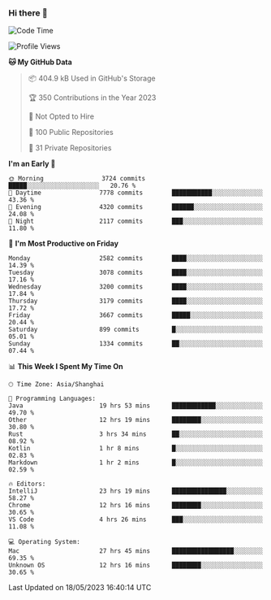 ### Hi there 👋

<!--
**qbosen/qbosen** is a ✨ _special_ ✨ repository because its `README.md` (this file) appears on your GitHub profile.

Here are some ideas to get you started:

- 🔭 I’m currently working on ...
- 🌱 I’m currently learning ...
- 👯 I’m looking to collaborate on ...
- 🤔 I’m looking for help with ...
- 💬 Ask me about ...
- 📫 How to reach me: ...
- 😄 Pronouns: ...
- ⚡ Fun fact: ...
-->

<!--START_SECTION:waka-->
![Code Time](http://img.shields.io/badge/Code%20Time-2%2C033%20hrs%2030%20mins-blue)

![Profile Views](http://img.shields.io/badge/Profile%20Views-16-blue)

**🐱 My GitHub Data** 

> 📦 404.9 kB Used in GitHub's Storage 
 > 
> 🏆 350 Contributions in the Year 2023
 > 
> 🚫 Not Opted to Hire
 > 
> 📜 100 Public Repositories 
 > 
> 🔑 31 Private Repositories 
 > 
**I'm an Early 🐤** 

```text
🌞 Morning                3724 commits        █████░░░░░░░░░░░░░░░░░░░░   20.76 % 
🌆 Daytime                7778 commits        ███████████░░░░░░░░░░░░░░   43.36 % 
🌃 Evening                4320 commits        ██████░░░░░░░░░░░░░░░░░░░   24.08 % 
🌙 Night                  2117 commits        ███░░░░░░░░░░░░░░░░░░░░░░   11.80 % 
```
📅 **I'm Most Productive on Friday** 

```text
Monday                   2582 commits        ████░░░░░░░░░░░░░░░░░░░░░   14.39 % 
Tuesday                  3078 commits        ████░░░░░░░░░░░░░░░░░░░░░   17.16 % 
Wednesday                3200 commits        ████░░░░░░░░░░░░░░░░░░░░░   17.84 % 
Thursday                 3179 commits        ████░░░░░░░░░░░░░░░░░░░░░   17.72 % 
Friday                   3667 commits        █████░░░░░░░░░░░░░░░░░░░░   20.44 % 
Saturday                 899 commits         █░░░░░░░░░░░░░░░░░░░░░░░░   05.01 % 
Sunday                   1334 commits        ██░░░░░░░░░░░░░░░░░░░░░░░   07.44 % 
```


📊 **This Week I Spent My Time On** 

```text
🕑︎ Time Zone: Asia/Shanghai

💬 Programming Languages: 
Java                     19 hrs 53 mins      ████████████░░░░░░░░░░░░░   49.70 % 
Other                    12 hrs 19 mins      ████████░░░░░░░░░░░░░░░░░   30.80 % 
Rust                     3 hrs 34 mins       ██░░░░░░░░░░░░░░░░░░░░░░░   08.92 % 
Kotlin                   1 hr 8 mins         █░░░░░░░░░░░░░░░░░░░░░░░░   02.83 % 
Markdown                 1 hr 2 mins         █░░░░░░░░░░░░░░░░░░░░░░░░   02.59 % 

🔥 Editors: 
IntelliJ                 23 hrs 19 mins      ███████████████░░░░░░░░░░   58.27 % 
Chrome                   12 hrs 16 mins      ████████░░░░░░░░░░░░░░░░░   30.65 % 
VS Code                  4 hrs 26 mins       ███░░░░░░░░░░░░░░░░░░░░░░   11.08 % 

💻 Operating System: 
Mac                      27 hrs 45 mins      █████████████████░░░░░░░░   69.35 % 
Unknown OS               12 hrs 16 mins      ████████░░░░░░░░░░░░░░░░░   30.65 % 
```


 Last Updated on 18/05/2023 16:40:14 UTC
<!--END_SECTION:waka-->
